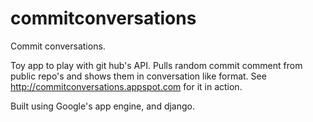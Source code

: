 commitconversations
===================

Commit conversations.

Toy app to play with git hub's API.  Pulls random commit comment from public repo's and shows them in conversation like format.  See http://commitconversations.appspot.com for it in action. 

Built using Google's app engine, and django.
